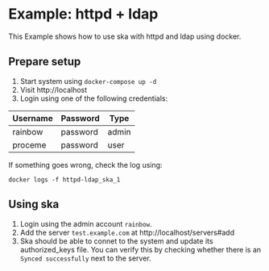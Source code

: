 # Example: httpd + ldap

This Example shows how to use ska with httpd and ldap using docker.

## Prepare setup

1. Start system using `docker-compose up -d`
1. Visit http://localhost
1. Login using one of the following credentials:

|Username|Password|Type|
|---|---|---|
|rainbow|password|admin|
|proceme|password|user|

If something goes wrong, check the log using:
```
docker logs -f httpd-ldap_ska_1
```

## Using ska

1. Login using the admin account `rainbow`.
1. Add the server `test.example.com` at http://localhost/servers#add
1. Ska should be able to connet to the system and update its authorized_keys file. You can verify this by checking whether there is an `Synced successfully` next to the server. 
